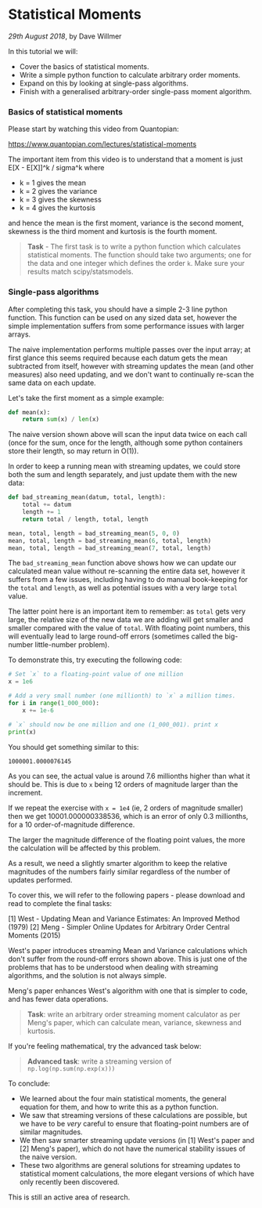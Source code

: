 # Statistical Moments

*29th August 2018*, by Dave Willmer

In this tutorial we will:

- Cover the basics of statistical moments.
- Write a simple python function to calculate arbitrary order moments.
- Expand on this by looking at single-pass algorithms.
- Finish with a generalised arbitrary-order single-pass moment algorithm.

### Basics of statistical moments
Please start by watching this video from Quantopian:

https://www.quantopian.com/lectures/statistical-moments

The important item from this video is to understand that a moment is
just E[X - E[X]]^k / sigma^k where

- k = 1 gives the mean
- k = 2 gives the variance
- k = 3 gives the skewness
- k = 4 gives the kurtosis

and hence the mean is the first moment, variance is the second moment,
skewness is the third moment and kurtosis is the fourth moment.

> **Task** - The first task is to write a python function which
  calculates statistical moments. The function should take two
  arguments; one for the data and one integer which defines the order
  `k`. Make sure your results match scipy/statsmodels.

### Single-pass algorithms

After completing this task, you should have a simple 2-3 line python
function. This function can be used on any sized data set, however the
simple implementation suffers from some performance issues with larger
arrays.

The naive implementation performs multiple passes over the input array;
at first glance this seems required because each datum gets the mean
subtracted from itself, however with streaming updates the mean (and
other measures) also need updating, and we don't want to continually
re-scan the same data on each update.

Let's take the first moment as a simple example:

```python
def mean(x):
    return sum(x) / len(x)
```

The naive version shown above will scan the input data twice on each
call (once for the sum, once for the length, although some python
containers store their length, so may return in O(1)).

In order to keep a running mean with streaming updates, we could store
both the sum and length separately, and just update them with the new
data:

```python
def bad_streaming_mean(datum, total, length):
    total += datum
    length += 1
    return total / length, total, length

mean, total, length = bad_streaming_mean(5, 0, 0)
mean, total, length = bad_streaming_mean(6, total, length)
mean, total, length = bad_streaming_mean(7, total, length)
```

The `bad_streaming_mean` function above shows how we can update our
calculated mean value without re-scanning the entire data set, however
it suffers from a few issues, including having to do manual book-keeping
for the `total` and `length`, as well as potential issues with a very large
`total` value.

The latter point here is an important item to remember: as `total` gets
very large, the relative size of the new data we are adding will get
smaller and smaller compared with the value of `total`.
With floating point numbers, this will eventually lead to large
round-off errors (sometimes called the big-number little-number problem).

To demonstrate this, try executing the following code:

```python
# Set `x` to a floating-point value of one million
x = 1e6

# Add a very small number (one millionth) to `x` a million times.
for i in range(1_000_000):
    x += 1e-6

# `x` should now be one million and one (1_000_001). print x
print(x)
```

You should get something similar to this:

```bash
1000001.0000076145
```

As you can see, the actual value is around 7.6 millionths higher than what
it should be. This is due to `x` being 12 orders of magnitude larger
than the increment.

If we repeat the exercise with `x = 1e4` (ie, 2 orders of magnitude smaller)
then we get 10001.000000338536, which is an error of only 0.3 millionths,
for a 10 order-of-magnitude difference.

The larger the magnitude difference of the floating point
values, the more the calculation will be affected by this problem.

As a result, we need a slightly smarter algorithm to keep the relative
magnitudes of the numbers fairly similar regardless of the number of
updates performed.

To cover this, we will refer to the following papers - please download
and read to complete the final tasks:

[1] West - Updating Mean and Variance Estimates: An Improved Method (1979)
[2] Meng - Simpler Online Updates for Arbitrary Order Central Moments (2015)

West's paper introduces streaming Mean and Variance calculations which
don't suffer from the round-off errors shown above. This is just one of
the problems that has to be understood when dealing with streaming
algorithms, and the solution is not always simple.

Meng's paper enhances West's algorithm with one that is simpler to code,
and has fewer data operations.

> **Task**: write an arbitrary order streaming moment calculator
  as per Meng's paper, which can calculate mean, variance, skewness and
  kurtosis.

If you're feeling mathematical, try the advanced task below:

> **Advanced task**: write a streaming version of
  `np.log(np.sum(np.exp(x)))`

To conclude:

- We learned about the four main statistical moments, the general
  equation for them, and how to write this as a python function.
- We saw that streaming versions of these calculations are possible, but
  we have to be *very* careful to ensure that floating-point numbers
  are of similar magnitudes.
- We then saw smarter streaming update versions (in [1] West's paper
  and [2] Meng's paper), which do not have the numerical stability
  issues of the naive version.
- These two algorithms are general solutions for streaming updates to
  statistical moment calculations, the more elegant versions of which
  have only recently been discovered.

This is still an active area of research.